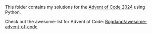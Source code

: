 This folder contains my solutions for the [Advent of Code 2024](https://adventofcode.com) using Python.

Check out the awesome-list for Advent of Code: [Bogdanp/awesome-advent-of-code](https://github.com/Bogdanp/awesome-advent-of-code)





